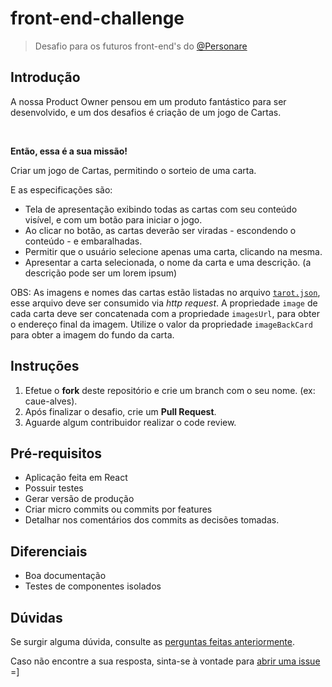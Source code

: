 # front-end-challenge

> Desafio para os futuros front-end's do [@Personare](https://github.com/Personare)

## Introdução

A nossa Product Owner pensou em um produto fantástico para ser desenvolvido, e um dos desafios é criação de um jogo de Cartas.

<br>

**Então, essa é a sua missão!**

Criar um jogo de Cartas, permitindo o sorteio de uma carta.

E as especificações são:

- Tela de apresentação exibindo todas as cartas com seu conteúdo visível, e com um botão para iniciar o jogo.
- Ao clicar no botão, as cartas deverão ser viradas - escondendo o conteúdo - e embaralhadas.
- Permitir que o usuário selecione apenas uma carta, clicando na mesma.
- Apresentar a carta selecionada, o nome da carta e uma descrição. (a descrição pode ser um lorem ipsum)

OBS: As imagens e nomes das cartas estão listadas no arquivo [`tarot.json`](tarot.json), esse arquivo deve ser consumido via _http request_. A propriedade `image` de cada carta deve ser concatenada com a propriedade `imagesUrl`, para obter o endereço final da imagem. Utilize o valor da propriedade `imageBackCard` para obter a imagem do fundo da carta.


## Instruções

1. Efetue o **fork** deste repositório e crie um branch com o seu nome. (ex: caue-alves).
2. Após finalizar o desafio, crie um **Pull Request**.
3. Aguarde algum contribuidor realizar o code review.


## Pré-requisitos

- Aplicação feita em React
- Possuir testes
- Gerar versão de produção
- Criar micro commits ou commits por features
- Detalhar nos comentários dos commits as decisões tomadas.


## Diferenciais

- Boa documentação
- Testes de componentes isolados

## Dúvidas

Se surgir alguma dúvida, consulte as [perguntas feitas anteriormente](https://github.com/Personare/front-end-challenge/labels/question).

Caso não encontre a sua resposta, sinta-se à vontade para [abrir uma issue](https://github.com/Personare/front-end-challenge/issues/new) =]

